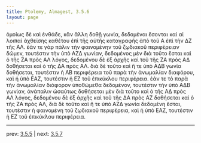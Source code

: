 ```yaml
---
title: Ptolemy, Almagest, 3.5.6
layout: page
---
```


ὁμοίως δὲ καὶ ἐνθάδε, κἂν ἄλλη δοθῇ γωνία, δεδομέναι ἔσονται καὶ αἱ λοιπαὶ ἀχθείσης καθέτου ἐπὶ τῆς αὐτῆς καταγραφῆς ἀπὸ τοῦ Α ἐπὶ τὴν ΔΖ τῆς ΑΛ. ἐάν τε γὰρ πάλιν τὴν φαινομένην τοῦ ζῳδιακοῦ περιφέρειαν δῶμεν, τουτέστιν τὴν ὑπὸ ΑΖΔ γωνίαν, δεδομένος μὲν διὰ τοῦτο ἔσται καὶ ὁ τῆς ΖΑ πρὸς ΑΛ λόγος, δεδομένου δὲ ἐξ ἀρχῆς καὶ τοῦ τῆς ΖΑ πρὸς ΑΔ δοθήσεται καὶ ὁ τῆς ΔΑ πρὸς ΑΛ. διὰ δὲ τοῦτο καὶ ἥ τε ὑπὸ ΑΔΒ γωνία δοθήσεται, τουτέστιν ἡ ΑΒ περιφέρεια τοῦ παρὰ τὴν ἀνωμαλίαν διαφόρου, καὶ ἡ ὑπὸ ΕΑΖ, τουτέστιν ἡ ΕΖ τοῦ ἐπικύκλου περιφέρεια. ἐάν τε τὸ παρὰ τὴν ἀνωμαλίαν διάφορον ὑποθώμεθα δεδομένον, τουτέστιν τὴν ὑπὸ ΑΔΒ γωνίαν, ἀνάπαλιν ὡσαύτως δοθήσεται μὲν διὰ τοῦτο καὶ ὁ τῆς ΑΔ πρὸς ΑΛ λόγος, δεδομένου δὲ ἐξ ἀρχῆς καὶ τοῦ τῆς ΔΑ πρὸς ΑΖ δοθήσεται καὶ ὁ τῆς ΖΑ πρὸς ΑΛ, διὰ δὲ τοῦτο καὶ ἥ τε ὑπὸ ΑΖΔ γωνία δεδομένη ἔσται, τουτέστιν ἡ φαινομένη τοῦ ζῳδιακοῦ περιφέρεια, καὶ ἡ ὑπὸ ΕΑΖ, τουτέστιν ἡ ΕΖ τοῦ ἐπικύκλου περιφέρεια. 

---

prev: [3.5.5](../3.5.5/) | next: [3.5.7](../3.5.7/)

